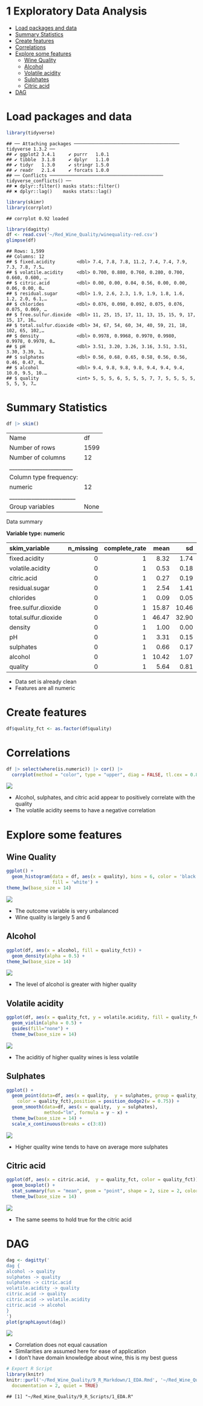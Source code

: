 1 Exploratory Data Analysis
================

- <a href="#load-packages-and-data" id="toc-load-packages-and-data">Load
  packages and data</a>
- <a href="#summary-statistics" id="toc-summary-statistics">Summary
  Statistics</a>
- <a href="#create-features" id="toc-create-features">Create features</a>
- <a href="#correlations" id="toc-correlations">Correlations</a>
- <a href="#explore-some-features" id="toc-explore-some-features">Explore
  some features</a>
  - <a href="#wine-quality" id="toc-wine-quality">Wine Quality</a>
  - <a href="#alcohol" id="toc-alcohol">Alcohol</a>
  - <a href="#volatile-acidity" id="toc-volatile-acidity">Volatile
    acidity</a>
  - <a href="#sulphates" id="toc-sulphates">Sulphates</a>
  - <a href="#citric-acid" id="toc-citric-acid">Citric acid</a>
- <a href="#dag" id="toc-dag">DAG</a>

# Load packages and data

``` r
library(tidyverse)
```

    ## ── Attaching packages ─────────────────────────────────────── tidyverse 1.3.2 ──
    ## ✔ ggplot2 3.4.1     ✔ purrr   1.0.1
    ## ✔ tibble  3.1.8     ✔ dplyr   1.1.0
    ## ✔ tidyr   1.3.0     ✔ stringr 1.5.0
    ## ✔ readr   2.1.4     ✔ forcats 1.0.0
    ## ── Conflicts ────────────────────────────────────────── tidyverse_conflicts() ──
    ## ✖ dplyr::filter() masks stats::filter()
    ## ✖ dplyr::lag()    masks stats::lag()

``` r
library(skimr)
library(corrplot)
```

    ## corrplot 0.92 loaded

``` r
library(dagitty)
df <- read.csv('~/Red_Wine_Quality/winequality-red.csv')
glimpse(df)
```

    ## Rows: 1,599
    ## Columns: 12
    ## $ fixed.acidity        <dbl> 7.4, 7.8, 7.8, 11.2, 7.4, 7.4, 7.9, 7.3, 7.8, 7.5…
    ## $ volatile.acidity     <dbl> 0.700, 0.880, 0.760, 0.280, 0.700, 0.660, 0.600, …
    ## $ citric.acid          <dbl> 0.00, 0.00, 0.04, 0.56, 0.00, 0.00, 0.06, 0.00, 0…
    ## $ residual.sugar       <dbl> 1.9, 2.6, 2.3, 1.9, 1.9, 1.8, 1.6, 1.2, 2.0, 6.1,…
    ## $ chlorides            <dbl> 0.076, 0.098, 0.092, 0.075, 0.076, 0.075, 0.069, …
    ## $ free.sulfur.dioxide  <dbl> 11, 25, 15, 17, 11, 13, 15, 15, 9, 17, 15, 17, 16…
    ## $ total.sulfur.dioxide <dbl> 34, 67, 54, 60, 34, 40, 59, 21, 18, 102, 65, 102,…
    ## $ density              <dbl> 0.9978, 0.9968, 0.9970, 0.9980, 0.9978, 0.9978, 0…
    ## $ pH                   <dbl> 3.51, 3.20, 3.26, 3.16, 3.51, 3.51, 3.30, 3.39, 3…
    ## $ sulphates            <dbl> 0.56, 0.68, 0.65, 0.58, 0.56, 0.56, 0.46, 0.47, 0…
    ## $ alcohol              <dbl> 9.4, 9.8, 9.8, 9.8, 9.4, 9.4, 9.4, 10.0, 9.5, 10.…
    ## $ quality              <int> 5, 5, 5, 6, 5, 5, 5, 7, 7, 5, 5, 5, 5, 5, 5, 5, 7…

# Summary Statistics

``` r
df |> skim()
```

|                                                  |      |
|:-------------------------------------------------|:-----|
| Name                                             | df   |
| Number of rows                                   | 1599 |
| Number of columns                                | 12   |
| \_\_\_\_\_\_\_\_\_\_\_\_\_\_\_\_\_\_\_\_\_\_\_   |      |
| Column type frequency:                           |      |
| numeric                                          | 12   |
| \_\_\_\_\_\_\_\_\_\_\_\_\_\_\_\_\_\_\_\_\_\_\_\_ |      |
| Group variables                                  | None |

Data summary

**Variable type: numeric**

| skim_variable        | n_missing | complete_rate |  mean |    sd |   p0 |   p25 |   p50 |   p75 |   p100 | hist  |
|:---------------------|----------:|--------------:|------:|------:|-----:|------:|------:|------:|-------:|:------|
| fixed.acidity        |         0 |             1 |  8.32 |  1.74 | 4.60 |  7.10 |  7.90 |  9.20 |  15.90 | ▂▇▂▁▁ |
| volatile.acidity     |         0 |             1 |  0.53 |  0.18 | 0.12 |  0.39 |  0.52 |  0.64 |   1.58 | ▅▇▂▁▁ |
| citric.acid          |         0 |             1 |  0.27 |  0.19 | 0.00 |  0.09 |  0.26 |  0.42 |   1.00 | ▇▆▅▁▁ |
| residual.sugar       |         0 |             1 |  2.54 |  1.41 | 0.90 |  1.90 |  2.20 |  2.60 |  15.50 | ▇▁▁▁▁ |
| chlorides            |         0 |             1 |  0.09 |  0.05 | 0.01 |  0.07 |  0.08 |  0.09 |   0.61 | ▇▁▁▁▁ |
| free.sulfur.dioxide  |         0 |             1 | 15.87 | 10.46 | 1.00 |  7.00 | 14.00 | 21.00 |  72.00 | ▇▅▁▁▁ |
| total.sulfur.dioxide |         0 |             1 | 46.47 | 32.90 | 6.00 | 22.00 | 38.00 | 62.00 | 289.00 | ▇▂▁▁▁ |
| density              |         0 |             1 |  1.00 |  0.00 | 0.99 |  1.00 |  1.00 |  1.00 |   1.00 | ▁▃▇▂▁ |
| pH                   |         0 |             1 |  3.31 |  0.15 | 2.74 |  3.21 |  3.31 |  3.40 |   4.01 | ▁▅▇▂▁ |
| sulphates            |         0 |             1 |  0.66 |  0.17 | 0.33 |  0.55 |  0.62 |  0.73 |   2.00 | ▇▅▁▁▁ |
| alcohol              |         0 |             1 | 10.42 |  1.07 | 8.40 |  9.50 | 10.20 | 11.10 |  14.90 | ▇▇▃▁▁ |
| quality              |         0 |             1 |  5.64 |  0.81 | 3.00 |  5.00 |  6.00 |  6.00 |   8.00 | ▁▇▇▂▁ |

- Data set is already clean
- Features are all numeric

# Create features

``` r
df$quality_fct <- as.factor(df$quality)
```

# Correlations

``` r
df |> select(where(is.numeric)) |> cor() |> 
  corrplot(method = "color", type = "upper", diag = FALSE, tl.cex = 0.8)
```

![](1_EDA_files/figure-gfm/unnamed-chunk-4-1.png)<!-- -->

- Alcohol, sulphates, and citric acid appear to positively correlate
  with the quality
- The volatile acidity seems to have a negative correlation

# Explore some features

## Wine Quality

``` r
ggplot() +
  geom_histogram(data = df, aes(x = quality), bins = 6, color = 'black', 
                 fill = 'white') +
theme_bw(base_size = 14)
```

![](1_EDA_files/figure-gfm/unnamed-chunk-5-1.png)<!-- -->

- The outcome variable is very unbalanced
- Wine quality is largely 5 and 6

## Alcohol

``` r
ggplot(df, aes(x = alcohol, fill = quality_fct)) +
  geom_density(alpha = 0.5) +
theme_bw(base_size = 14)
```

![](1_EDA_files/figure-gfm/unnamed-chunk-6-1.png)<!-- -->

- The level of alcohol is greater with higher quality

## Volatile acidity

``` r
ggplot(df, aes(x = quality_fct, y = volatile.acidity, fill = quality_fct)) +
  geom_violin(alpha = 0.5) +
  guides(fill="none") +
  theme_bw(base_size = 14)
```

![](1_EDA_files/figure-gfm/unnamed-chunk-7-1.png)<!-- -->

- The aciditiy of higher quality wines is less volatile

## Sulphates

``` r
ggplot() +
  geom_point(data=df, aes(x = quality,  y = sulphates, group = quality_fct, 
    color = quality_fct),position = position_dodge2(w = 0.75)) +
  geom_smooth(data=df, aes(x = quality,  y = sulphates),
              method="lm", formula = y ~ x) +
  theme_bw(base_size = 14) + 
  scale_x_continuous(breaks = c(3:8))
```

![](1_EDA_files/figure-gfm/unnamed-chunk-8-1.png)<!-- -->

- Higher quality wine tends to have on average more sulphates

## Citric acid

``` r
ggplot(df, aes(x = citric.acid,  y = quality_fct, color = quality_fct)) +
  geom_boxplot() +
  stat_summary(fun = "mean", geom = "point", shape = 2, size = 2, color = "black") +
  theme_bw(base_size = 14)
```

![](1_EDA_files/figure-gfm/unnamed-chunk-9-1.png)<!-- -->

- The same seems to hold true for the citric acid

# DAG

``` r
dag <- dagitty('
dag {
alcohol -> quality
sulphates -> quality
sulphates -> citric.acid
volatile.acidity -> quality
citric.acid -> quality
citric.acid -> volatile.acidity
citric.acid -> alcohol
}
')
plot(graphLayout(dag))
```

![](1_EDA_files/figure-gfm/unnamed-chunk-10-1.png)<!-- -->

- Correlation does not equal causation
- Similarities are assumed here for ease of application
- I don’t have domain knowledge about wine, this is my best guess

``` r
# Export R Script
library(knitr)
knitr::purl('~/Red_Wine_Quality/9_R_Markdown/1_EDA.Rmd', '~/Red_Wine_Quality/9_R_Scripts/1_EDA.R',
  documentation = 2, quiet = TRUE)
```

    ## [1] "~/Red_Wine_Quality/9_R_Scripts/1_EDA.R"
